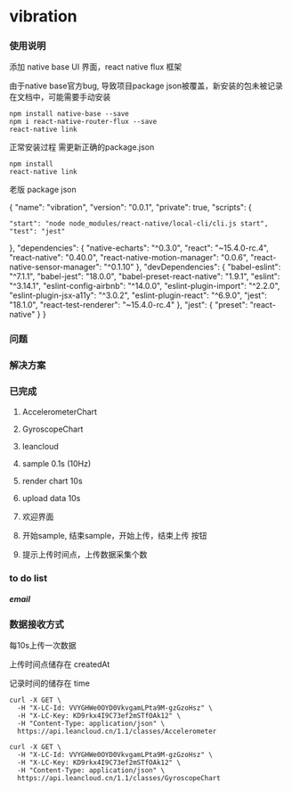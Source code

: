 # vibration

### 使用说明

添加 native base UI 界面，react native flux 框架

由于native base官方bug, 导致项目package json被覆盖，新安装的包未被记录在文档中，可能需要手动安装

```
npm install native-base --save
npm i react-native-router-flux --save
react-native link
```

正常安装过程 需更新正确的package.json

```
npm install
react-native link
```

老版 package json

{
  "name": "vibration",
  "version": "0.0.1",
  "private": true,
  "scripts": {

    "start": "node node_modules/react-native/local-cli/cli.js start",
    "test": "jest"
  },
  "dependencies": {
    "native-echarts": "^0.3.0",
    "react": "~15.4.0-rc.4",
    "react-native": "0.40.0",
    "react-native-motion-manager": "0.0.6",
    "react-native-sensor-manager": "^0.1.10"
  },
  "devDependencies": {
    "babel-eslint": "^7.1.1",
    "babel-jest": "18.0.0",
    "babel-preset-react-native": "1.9.1",
    "eslint": "^3.14.1",
    "eslint-config-airbnb": "^14.0.0",
    "eslint-plugin-import": "^2.2.0",
    "eslint-plugin-jsx-a11y": "^3.0.2",
    "eslint-plugin-react": "^6.9.0",
    "jest": "18.1.0",
    "react-test-renderer": "~15.4.0-rc.4"
  },
  "jest": {
    "preset": "react-native"
  }
}

### 问题

### 解决方案


### 已完成

1. AccelerometerChart
2. GyroscopeChart
3. leancloud
4. sample  0.1s (10Hz)
5. render chart 10s 
6. upload data 10s



1. 欢迎界面
2. 开始sample, 结束sample，开始上传，结束上传 按钮
3. 提示上传时间点，上传数据采集个数

### to do list

##### email



### 数据接收方式

每10s上传一次数据

上传时间点储存在 createdAt 

记录时间的储存在 time

```
curl -X GET \
  -H "X-LC-Id: VVYGHWe0OYD0VkvgamLPta9M-gzGzoHsz" \
  -H "X-LC-Key: KD9rkx4I9C73ef2mSTfOAk12" \
  -H "Content-Type: application/json" \
  https://api.leancloud.cn/1.1/classes/Accelerometer
  
curl -X GET \
  -H "X-LC-Id: VVYGHWe0OYD0VkvgamLPta9M-gzGzoHsz" \
  -H "X-LC-Key: KD9rkx4I9C73ef2mSTfOAk12" \
  -H "Content-Type: application/json" \
  https://api.leancloud.cn/1.1/classes/GyroscopeChart
```

